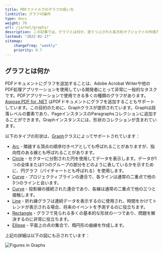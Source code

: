 ```yaml
---
title: PDFファイルでのグラフの扱い方
linktitle: グラフの操作
type: docs
weight: 70
url: /ja/net/graphs/
description: この記事では、グラフとは何か、塗りつぶされた長方形オブジェクトの作成方法、およびその他の機能について説明しています。
lastmod: "2022-02-17"
sitemap:
    changefreq: "weekly"
    priority: 0.7
---
```

<script type="application/ld+json">
{
    "@context": "https://schema.org",
    "@type": "TechArticle",
    "headline": "PDFファイルでのグラフの扱い方",
    "alternativeHeadline": "PDFでグラフを作成する方法",
    "author": {
        "@type": "Person",
        "name":"アナスタシア・ホルブ",
        "givenName": "アナスタシア",
        "familyName": "ホルブ",
        "url":"https://www.linkedin.com/in/anastasiia-holub-750430225/"
    },
    "genre": "PDFドキュメント生成",
    "keywords": "PDF, C#, PDF内のグラフ",
    "wordcount": "302",
    "proficiencyLevel":"初心者",
    "publisher": {
        "@type": "Organization",
        "name": "Aspose.PDFドキュメントチーム",
        "url": "https://products.aspose.com/pdf",
        "logo": "https://www.aspose.cloud/templates/aspose/img/products/pdf/aspose_pdf-for-net.svg",
        "alternateName": "Aspose",
        "sameAs": [
            "https://facebook.com/aspose.pdf/",
            "https://twitter.com/asposepdf",
            "https://www.youtube.com/channel/UCmV9sEg_QWYPi6BJJs7ELOg/featured",
            "https://www.linkedin.com/company/aspose",
            "https://stackoverflow.com/questions/tagged/aspose",
            "https://aspose.quora.com/",
            "https://aspose.github.io/"
        ],
        "contactPoint": [
            {
                "@type": "ContactPoint",
                "telephone": "+1 903 306 1676",
                "contactType": "セールス",
                "areaServed": "US",
                "availableLanguage": "en"
            },
            {
                "@type": "ContactPoint",
                "telephone": "+44 141 628 8900",
                "contactType": "セールス",
                "areaServed": "GB",
                "availableLanguage": "en"
            },
            {
                "@type": "ContactPoint",
                "telephone": "+61 2 8006 6987",
                "contactType": "セールス",
                "areaServed": "AU",
                "availableLanguage": "en"
            }
        ]
    },
    "url": "/net/graphs/",
    "mainEntityOfPage": {
        "@type": "WebPage",
        "@id": "/net/graphs/"
    },
    "dateModified": "2022-02-04",
    "description": "この記事では、グラフとは何か、塗りつぶされた長方形オブジェクトの作成方法、およびその他の機能について説明しています。"
}
</script>

## グラフとは何か

PDFドキュメントにグラフを追加することは、Adobe Acrobat Writerや他のPDF処理アプリケーションを使用している開発者にとって非常に一般的なタスクです。PDFアプリケーションで使用できる多くの種類のグラフがあります。
[Aspose.PDF for .NET](/pdf/ja/net/) はPDFドキュメントにグラフを追加することもサポートしています。この目的のために、Graphクラスが提供されています。Graphは段落レベルの要素であり、PageインスタンスのParagraphsコレクションに追加することができます。Graphインスタンスには、形状のコレクションが含まれています。

以下のタイプの形状は、[Graph](https://reference.aspose.com/pdf/net/aspose.pdf.drawing/graph)クラスによってサポートされています：

- [Arc](/pdf/ja/net/add-arc/) - 隣接する頂点の順序付きペアとしても呼ばれることがありますが、指向性のある線とも呼ばれることがあります。
- [Circle](/pdf/ja/net/add-circle/) - セクターに分割された円を使用してデータを表示します。データが1つの全体または1つのグループの部分をどのように表しているかを示すために、円グラフ（パイチャートとも呼ばれる）を使用します。
- [Curve](/pdf/ja/net/add-curve/) - プロジェクティブラインの連合で、各ラインは通常の二重点で他の3つのラインと会います。
- [Curve](/pdf/ja/net/add-curve/) - 投影線の接続された連合であり、各線は通常の二重点で他の三つと接触します。
- [Line](/pdf/ja/net/add-line) - 折れ線グラフは連続データを表示するのに使用され、時間をかけてトレンドが表示される場合、将来のイベントを予測するのに役立ちます。
- [Rectangle](/pdf/ja/net/add-rectangle/) - グラフで見られる多くの基本的な形状の一つであり、問題を解決するのに非常に役立ちます。
- [Ellipse](/pdf/ja/net/add-ellipse/) - 平面上の点の集合で、楕円形の曲線を作成します。

上記の詳細は以下の図にも示されています：

![Figures in Graphs](graphs.png)

